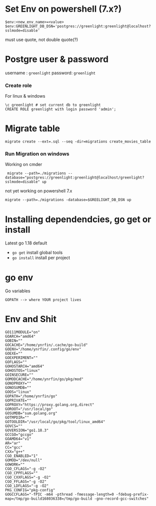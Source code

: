 # Set Env on powershell (7.x?)

```
$env:<new_env_name>=<value>
$env:GREENLIGHT_DB_DSN='postgres://greenlight:greenlight@localhost?sslmode=disable'
```
must use quote, not double quote(?)

# Postgre user & password
username : `greenlight`
password: `greenlight`

### Create role

For linux & windows
```psql
\c greenlight # set current db to greenlight
CREATE ROLE greenlight with login password 'admin';
```

# Migrate table

```
migrate create --ext=.sql --seq -dir=migrations create_movies_table
```

### Run Migration on windows

Working on cmder
```
 migrate --path=./migrations --database="postgres://greenlight:greenlight@localhost/greenlight?sslmode=disable" up
```

not yet working on powershell 7.x
```
migrate --path=./migrations -database=$GREELIGHT_DB_DSN up
```

# Installing dependendcies, go get or install

Latest go 1.18 default
- `go get` install global tools
- `go install` install per project

# go env

Go variables
```
GOPATH --> where YOUR project lives
```

# Env and Shit

```
GO111MODULE="on"
GOARCH="amd64"
GOBIN=""
GOCACHE="/home/ynrfin/.cache/go-build"
GOENV="/home/ynrfin/.config/go/env"
GOEXE=""
GOEXPERIMENT=""
GOFLAGS=""
GOHOSTARCH="amd64"
GOHOSTOS="linux"
GOINSECURE=""
GOMODCACHE="/home/ynrfin/go/pkg/mod"
GONOPROXY=""
GONOSUMDB=""
GOOS="linux"
GOPATH="/home/ynrfin/go"
GOPRIVATE=""
GOPROXY="https://proxy.golang.org,direct"
GOROOT="/usr/local/go"
GOSUMDB="sum.golang.org"
GOTMPDIR=""
GOTOOLDIR="/usr/local/go/pkg/tool/linux_amd64"
GOVCS=""
GOVERSION="go1.18.3"
GCCGO="gccgo"
GOAMD64="v1"
AR="ar"
CC="gcc"
CXX="g++"
CGO_ENABLED="1"
GOMOD="/dev/null"
GOWORK=""
CGO_CFLAGS="-g -O2"
CGO_CPPFLAGS=""
CGO_CXXFLAGS="-g -O2"
CGO_FFLAGS="-g -O2"
CGO_LDFLAGS="-g -O2"
PKG_CONFIG="pkg-config"
GOGCCFLAGS="-fPIC -m64 -pthread -fmessage-length=0 -fdebug-prefix-map=/tmp/go-build168036338=/tmp/go-build -gno-record-gcc-switches"
```


